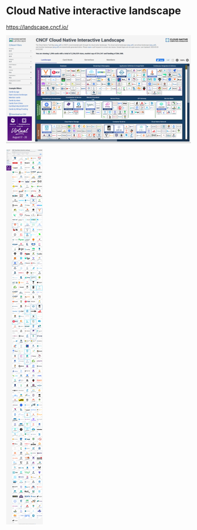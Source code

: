 # Cloud Native interactive landscape

https://landscape.cncf.io/ 

![2020 05 30 Cloud Native Landscape](../pic/2020-05-30-cloud-native-landscape.png)


![2020 05 30 Cloud Native Landscape. 2Png](../pic/2020-05-30-cloud-native-landscape.-2png.png)
